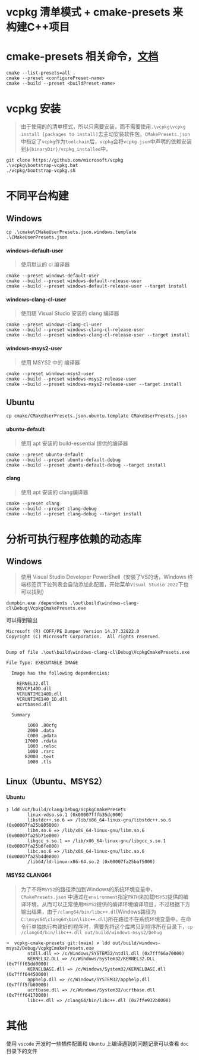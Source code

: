 vcpkg 清单模式 + cmake-presets 来构建C++项目
==========


# cmake-presets 相关命令，[文档](https://cmake.org/cmake/help/latest/manual/cmake-presets.7.html)
```
cmake --list-presets=all .
cmake --preset <configurePreset-name>
cmake --build --preset <buildPreset-name> 
```

# vcpkg 安装
> 由于使用的的清单模式，所以只需要安装，而不需要使用`.\vcpkg\vcpkg install [packages to install]`去主动安装软件包，`CMakePresets.json`中指定了`vcpkg`作为`toolchain`后，`vcpkg`会将`vcpkg.json`中声明的依赖安装到`${binaryDir}/vcpkg_installed`中。
```
git clone https://github.com/microsoft/vcpkg
.\vcpkg\bootstrap-vcpkg.bat
./vcpkg/bootstrap-vcpkg.sh
```

# 不同平台构建
## Windows
```
cp .\cmake\CMakeUserPresets.json.windows.template .\CMakeUserPresets.json
```
#### windows-default-user
> 使用默认的 cl 编译器
```
cmake --preset windows-default-user
cmake --build --preset windows-default-release-user
cmake --build --preset windows-default-release-user --target install
```

#### windows-clang-cl-user
> 使用随 Visual Studio 安装的 clang 编译器
```
cmake --preset windows-clang-cl-user
cmake --build --preset windows-clang-cl-release-user
cmake --build --preset windows-clang-cl-release-user --target install
```

#### windows-msys2-user
> 使用 MSYS2 中的 编译器
```
cmake --preset windows-msys2-user
cmake --build --preset windows-msys2-release-user
cmake --build --preset windows-msys2-release-user --target install
```

## Ubuntu
```
cp cmake/CMakeUserPresets.json.ubuntu.template CMakeUserPresets.json
```

#### ubuntu-default
> 使用 apt 安装的 build-essential 提供的编译器
```
cmake --preset ubuntu-default
cmake --build --preset ubuntu-default-debug
cmake --build --preset ubuntu-default-debug --target install
```

#### clang
> 使用 apt 安装的 clang编译器
```
cmake --preset clang
cmake --build --preset clang-debug
cmake --build --preset clang-debug --target install
```

# 分析可执行程序依赖的动态库
## Windows
> 使用 Visual Studio Developer PowerShell（安装了VS的话，Windows 终端标签页下拉列表会自动添加此配置，开始菜单`Visual Studio 2022`下也可以找到）
```
dumpbin.exe /dependents .\out\build\windows-clang-cl\Debug\VcpkgCmakePresets.exe
```
可以得到输出
```
Microsoft (R) COFF/PE Dumper Version 14.37.32822.0
Copyright (C) Microsoft Corporation.  All rights reserved.


Dump of file .\out\build\windows-clang-cl\Debug\VcpkgCmakePresets.exe

File Type: EXECUTABLE IMAGE

  Image has the following dependencies:

    KERNEL32.dll
    MSVCP140D.dll
    VCRUNTIME140D.dll
    VCRUNTIME140_1D.dll
    ucrtbased.dll

  Summary

        1000 .00cfg
        2000 .data
        C000 .pdata
       17000 .rdata
        1000 .reloc
        1000 .rsrc
       82000 .text
        1000 .tls
```

## Linux（Ubuntu、MSYS2）

#### Ubuntu
```
❯ ldd out/build/clang/Debug/VcpkgCmakePresets
        linux-vdso.so.1 (0x00007fffb35dc000)
        libstdc++.so.6 => /lib/x86_64-linux-gnu/libstdc++.so.6 (0x00007fa25b805000)
        libm.so.6 => /lib/x86_64-linux-gnu/libm.so.6 (0x00007fa25b71e000)
        libgcc_s.so.1 => /lib/x86_64-linux-gnu/libgcc_s.so.1 (0x00007fa25b6fe000)
        libc.so.6 => /lib/x86_64-linux-gnu/libc.so.6 (0x00007fa25b4d6000)
        /lib64/ld-linux-x86-64.so.2 (0x00007fa25baf5000)
```

#### MSYS2 CLANG64
> 为了不将`MSYS2`的路径添加到Windows的系统环境变量中，`CMakePresets.json` 中通过在`environment`指定`PATH`来加载`MSYS2`提供的编译环境，从而可以正常使用`MSYS2`提供的编译环境编译项目，不过根据下方输出结果，由于`/clang64/bin/libc++.dl`(Windows路径为`C:\msys64\clang64\bin\libc++.dll`)所在路径不在系统环境变量中，在命令行单独执行构建好的程序时，需要先将这个库拷贝到程序所在目录下，`cp /clang64/bin/libc++.dll out/build/windows-msys2/Debug`
```
➜  vcpkg-cmake-presets git:(main) ✗ ldd out/build/windows-msys2/Debug/VcpkgCmakePresets.exe
        ntdll.dll => /c/Windows/SYSTEM32/ntdll.dll (0x7fff66a70000)
        KERNEL32.DLL => /c/Windows/System32/KERNEL32.DLL (0x7fff65dd0000)
        KERNELBASE.dll => /c/Windows/System32/KERNELBASE.dll (0x7fff64450000)
        apphelp.dll => /c/Windows/SYSTEM32/apphelp.dll (0x7fff5fb60000)
        ucrtbase.dll => /c/Windows/System32/ucrtbase.dll (0x7fff64170000)
        libc++.dll => /clang64/bin/libc++.dll (0x7ffe932b0000)
```

# 其他
使用 `vscode` 开发时一些插件配置和 `Ubuntu` 上编译遇到的问题记录可以查看 `doc` 目录下的文件


